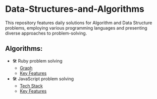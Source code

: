 # Data-Structures-and-Algorithms
This repository features daily solutions for Algorithm and Data Structure problems, employing various programming languages and presenting diverse approaches to problem-solving.

## Algorithms:
  - 🛠 Ruby problem solving
    - [Graph](./problem-solving-js/graph.js)
    - [Key Features](#key-features)
  - 🛠 JavaScript problem solving
    - [Tech Stack](#tech-stack)
    - [Key Features](#key-features)
